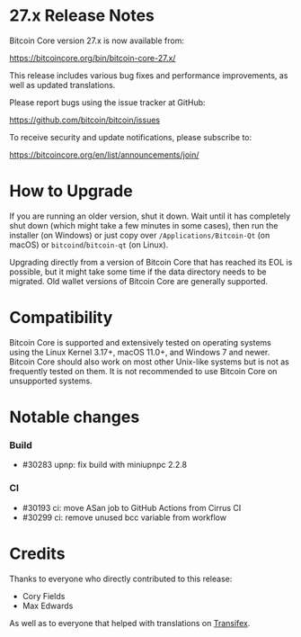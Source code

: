 27.x Release Notes
=====================

Bitcoin Core version 27.x is now available from:

  <https://bitcoincore.org/bin/bitcoin-core-27.x/>

This release includes various bug fixes and performance
improvements, as well as updated translations.

Please report bugs using the issue tracker at GitHub:

  <https://github.com/bitcoin/bitcoin/issues>

To receive security and update notifications, please subscribe to:

  <https://bitcoincore.org/en/list/announcements/join/>

How to Upgrade
==============

If you are running an older version, shut it down. Wait until it has completely
shut down (which might take a few minutes in some cases), then run the
installer (on Windows) or just copy over `/Applications/Bitcoin-Qt` (on macOS)
or `bitcoind`/`bitcoin-qt` (on Linux).

Upgrading directly from a version of Bitcoin Core that has reached its EOL is
possible, but it might take some time if the data directory needs to be migrated. Old
wallet versions of Bitcoin Core are generally supported.

Compatibility
==============

Bitcoin Core is supported and extensively tested on operating systems
using the Linux Kernel 3.17+, macOS 11.0+, and Windows 7 and newer. Bitcoin
Core should also work on most other Unix-like systems but is not as
frequently tested on them. It is not recommended to use Bitcoin Core on
unsupported systems.

Notable changes
===============

### Build

- #30283 upnp: fix build with miniupnpc 2.2.8

### CI

- #30193 ci: move ASan job to GitHub Actions from Cirrus CI
- #30299 ci: remove unused bcc variable from workflow

Credits
=======

Thanks to everyone who directly contributed to this release:

- Cory Fields
- Max Edwards

As well as to everyone that helped with translations on
[Transifex](https://www.transifex.com/bitcoin/bitcoin/).
